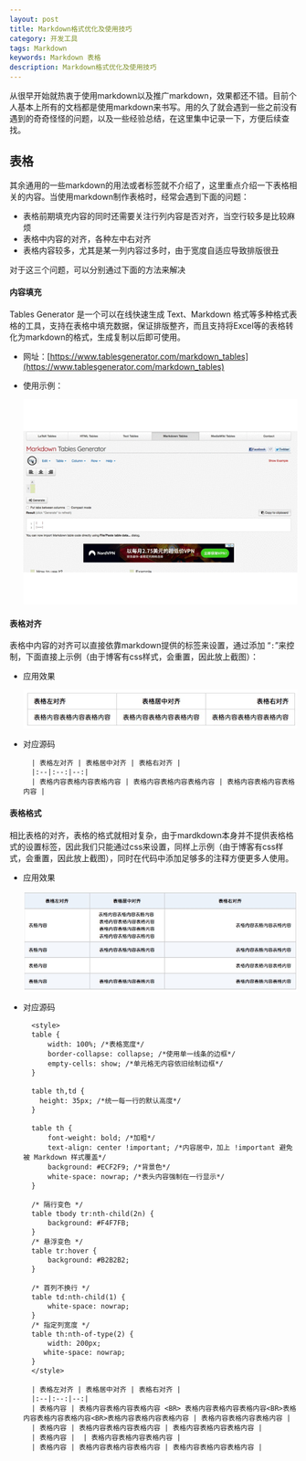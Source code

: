 ```yaml
---
layout: post
title: Markdown格式优化及使用技巧
category: 开发工具
tags: Markdown
keywords: Markdown 表格
description: Markdown格式优化及使用技巧
---
```


从很早开始就热衷于使用markdown以及推广markdown，效果都还不错。目前个人基本上所有的文档都是使用markdown来书写。用的久了就会遇到一些之前没有遇到的奇奇怪怪的问题，以及一些经验总结，在这里集中记录一下，方便后续查找。

## 表格

其余通用的一些markdown的用法或者标签就不介绍了，这里重点介绍一下表格相关的内容。当使用markdown制作表格时，经常会遇到下面的问题：

- 表格前期填充内容的同时还需要关注行列内容是否对齐，当空行较多是比较麻烦
- 表格中内容的对齐，各种左中右对齐
- 表格内容较多，尤其是某一列内容过多时，由于宽度自适应导致排版很丑


对于这三个问题，可以分别通过下面的方法来解决

#### 内容填充

Tables Generator 是一个可以在线快速生成 Text、Markdown 格式等多种格式表格的工具，支持在表格中填充数据，保证排版整齐，而且支持将Excel等的表格转化为markdown的格式，生成复制以后即可使用。

- 网址：[https://www.tablesgenerator.com/markdown_tables](https://www.tablesgenerator.com/markdown_tables)

- 使用示例：

	![](./../public/images/markdown_table_new.gif )

#### 表格对齐

表格中内容的对齐可以直接依靠markdown提供的标签来设置，通过添加 “`:`”来控制，下面直接上示例（由于博客有css样式，会重置，因此放上截图）：

- 应用效果

	![](./../public/images/markdown_table.jpg )


- 对应源码
	
		| 表格左对齐 | 表格居中对齐 | 表格右对齐 |
		|:--|:--:|--:|
		| 表格内容表格内容表格内容 | 表格内容表格内容表格内容 | 表格内容表格内容表格内容 |

#### 表格格式

相比表格的对齐，表格的格式就相对复杂，由于mardkdown本身并不提供表格格式的设置标签，因此我们只能通过css来设置，同样上示例（由于博客有css样式，会重置，因此放上截图），同时在代码中添加足够多的注释方便更多人使用。

- 应用效果

	![](./../public/images/markdown_table_2.jpg )

- 对应源码
	
		<style>
		table {
		    width: 100%; /*表格宽度*/
		    border-collapse: collapse; /*使用单一线条的边框*/
		    empty-cells: show; /*单元格无内容依旧绘制边框*/
		}
		
		table th,td {
		  height: 35px; /*统一每一行的默认高度*/
		}
		
		table th {
		    font-weight: bold; /*加粗*/
		    text-align: center !important; /*内容居中，加上 !important 避免被 Markdown 样式覆盖*/
		    background: #ECF2F9; /*背景色*/
		    white-space: nowrap; /*表头内容强制在一行显示*/
		}
		
		/* 隔行变色 */
		table tbody tr:nth-child(2n) {
		    background: #F4F7FB; 
		}
		/* 悬浮变色 */
		table tr:hover {
		    background: #B2B2B2; 
		}
		
		/* 首列不换行 */
		table td:nth-child(1) {
		    white-space: nowrap; 
		}
		/* 指定列宽度 */
		table th:nth-of-type(2) {
		  	width: 200px;
		   white-space: nowrap;
		}
		</style>
	
		| 表格左对齐 | 表格居中对齐 | 表格右对齐 |
		|:--|:--:|--:|
		| 表格内容 | 表格内容表格内容表格内容 <BR> 表格内容表格内容表格内容<BR>表格内容表格内容表格内容<BR>表格内容表格内容表格内容 | 表格内容表格内容表格内容 |
		| 表格内容 | 表格内容表格内容表格内容 | 表格内容表格内容表格内容 |
		| 表格内容 |  | 表格内容表格内容表格内容 |
		| 表格内容 | 表格内容表格内容表格内容 | 表格内容表格内容表格内容 |

